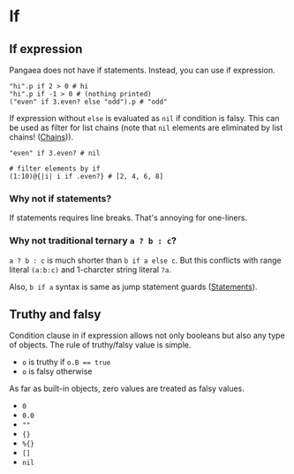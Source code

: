 # If

## If expression

Pangaea does not have if statements. Instead, you can use if expression.

```pangaea
"hi".p if 2 > 0 # hi
"hi".p if -1 > 0 # (nothing printed)
("even" if 3.even? else "odd").p # "odd"
```

If expression without `else` is evaluated as `nil` if condition is falsy.
This can be used as filter for list chains (note that `nil` elements are eliminated by list chains! ([Chains](./chains.md))).

```pangaea
"even" if 3.even? # nil

# filter elements by if
(1:10)@{|i| i if .even?} # [2, 4, 6, 8]
```

### Why not if statements?

If statements requires line breaks. That's annoying for one-liners.

### Why not traditional ternary `a ? b : c`?

`a ? b : c` is much shorter than `b if a else c`.
But this conflicts with range literal `(a:b:c)` and 1-charcter string literal `?a`.

Also, `b if a` syntax is same as jump statement guards ([Statements](./statements.md)).

## Truthy and falsy

Condition clause in if expression allows not only booleans but also any type of objects.
The rule of truthy/falsy value is simple.

- `o` is truthy if `o.B == true`
- `o` is falsy otherwise

As far as built-in objects, zero values are treated as falsy values.

- `0`
- `0.0`
- `""`
- `{}`
- `%{}`
- `[]`
- `nil`

